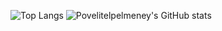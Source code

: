 ![Top Langs](https://github-readme-stats.vercel.app/api/top-langs/?username=Povelitelpelmeney&hide=HTML,CSS&theme=buefy&layout=donut)
![Povelitelpelmeney's GitHub stats](https://github-readme-stats.vercel.app/api?username=Povelitelpelmeney&theme=buefy&show_icons=true)

<!--
**Povelitelpelmeney/Povelitelpelmeney** is a ✨ _special_ ✨ repository because its `README.md` (this file) appears on your GitHub profile.

Here are some ideas to get you started:

- 🔭 I’m currently working on ...
- 🌱 I’m currently learning ...
- 👯 I’m looking to collaborate on ...
- 🤔 I’m looking for help with ...
- 💬 Ask me about ...
- 📫 How to reach me: ...
- 😄 Pronouns: ...
- ⚡ Fun fact: ...
-->
